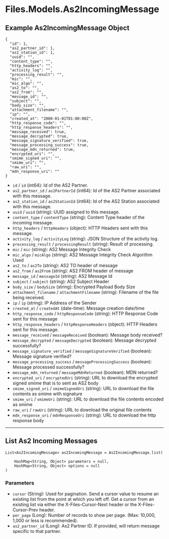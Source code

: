 # Files.Models.As2IncomingMessage

## Example As2IncomingMessage Object

```
{
  "id": 1,
  "as2_partner_id": 1,
  "as2_station_id": 1,
  "uuid": "",
  "content_type": "",
  "http_headers": "",
  "activity_log": "",
  "processing_result": "",
  "mic": "",
  "mic_algo": "",
  "as2_to": "",
  "as2_from": "",
  "message_id": "",
  "subject": "",
  "body_size": "",
  "attachment_filename": "",
  "ip": "",
  "created_at": "2000-01-01T01:00:00Z",
  "http_response_code": "",
  "http_response_headers": "",
  "message_received": true,
  "message_decrypted": true,
  "message_signature_verified": true,
  "message_processing_success": true,
  "message_mdn_returned": true,
  "encrypted_uri": "",
  "smime_signed_uri": "",
  "smime_uri": "",
  "raw_uri": "",
  "mdn_response_uri": ""
}
```

* `id` / `id`  (int64): Id of the AS2 Partner.
* `as2_partner_id` / `as2PartnerId`  (int64): Id of the AS2 Partner associated with this message.
* `as2_station_id` / `as2StationId`  (int64): Id of the AS2 Station associated with this message.
* `uuid` / `uuid`  (string): UUID assigned to this message.
* `content_type` / `contentType`  (string): Content Type header of the incoming message.
* `http_headers` / `httpHeaders`  (object): HTTP Headers sent with this message.
* `activity_log` / `activityLog`  (string): JSON Structure of the activity log.
* `processing_result` / `processingResult`  (string): Result of processing.
* `mic` / `mic`  (string): AS2 Message Integrity Check
* `mic_algo` / `micAlgo`  (string): AS2 Message Integrity Check Algorithm Used
* `as2_to` / `as2To`  (string): AS2 TO header of message
* `as2_from` / `as2From`  (string): AS2 FROM header of message
* `message_id` / `messageId`  (string): AS2 Message Id
* `subject` / `subject`  (string): AS2 Subject Header
* `body_size` / `bodySize`  (string): Encrypted Payload Body Size
* `attachment_filename` / `attachmentFilename`  (string): Filename of the file being received.
* `ip` / `ip`  (string): IP Address of the Sender
* `created_at` / `createdAt`  (date-time): Message creation date/time
* `http_response_code` / `httpResponseCode`  (string): HTTP Response Code sent for this message
* `http_response_headers` / `httpResponseHeaders`  (object): HTTP Headers sent for this message.
* `message_received` / `messageReceived`  (boolean): Message body received?
* `message_decrypted` / `messageDecrypted`  (boolean): Message decrypted successfully?
* `message_signature_verified` / `messageSignatureVerified`  (boolean): Message signature verified?
* `message_processing_success` / `messageProcessingSuccess`  (boolean): Message processed successfully?
* `message_mdn_returned` / `messageMdnReturned`  (boolean): MDN returned?
* `encrypted_uri` / `encryptedUri`  (string): URL to download the encrypted signed smime that is to sent as AS2 body
* `smime_signed_uri` / `smimeSignedUri`  (string): URL to download the file contents as smime with signature
* `smime_uri` / `smimeUri`  (string): URL to download the file contents encoded as smime
* `raw_uri` / `rawUri`  (string): URL to download the original file contents
* `mdn_response_uri` / `mdnResponseUri`  (string): URL to download the http response body


---

## List As2 Incoming Messages

```
List<As2IncomingMessage> as2IncomingMessage = As2IncomingMessage.list(
    
    HashMap<String, Object> parameters = null,
    HashMap<String, Object> options = null
)
```

### Parameters

* `cursor` (String): Used for pagination.  Send a cursor value to resume an existing list from the point at which you left off.  Get a cursor from an existing list via either the X-Files-Cursor-Next header or the X-Files-Cursor-Prev header.
* `per_page` (Long): Number of records to show per page.  (Max: 10,000, 1,000 or less is recommended).
* `as2_partner_id` (Long): As2 Partner ID.  If provided, will return message specific to that partner.
